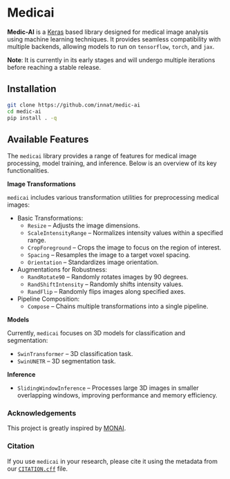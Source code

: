 
# Medicai

**Medic-AI** is a [Keras](https://keras.io/keras_3/) based library designed for medical image analysis using machine learning techniques. It provides seamless compatibility with multiple backends, allowing models to run on `tensorflow`, `torch`, and `jax`.

**Note**: It is currently in its early stages and will undergo multiple iterations before reaching a stable release.

## Installation

```bash
git clone https://github.com/innat/medic-ai
cd medic-ai
pip install . -q
```

## Available Features

The `medicai` library provides a range of features for medical image processing, model training, and inference. Below is an overview of its key functionalities.

**Image Transformations**

`medicai` includes various transformation utilities for preprocessing medical images:

- Basic Transformations:
    - `Resize` – Adjusts the image dimensions.
    - `ScaleIntensityRange` – Normalizes intensity values within a specified range.
    - `CropForeground` – Crops the image to focus on the region of interest.
    - `Spacing` – Resamples the image to a target voxel spacing.
    - `Orientation` – Standardizes image orientation.
- Augmentations for Robustness:
     - `RandRotate90` – Randomly rotates images by 90 degrees.
    - `RandShiftIntensity` – Randomly shifts intensity values.
    - `RandFlip` – Randomly flips images along specified axes.
- Pipeline Composition:
     - `Compose` – Chains multiple transformations into a single pipeline.

**Models**

Currently, `medicai` focuses on 3D models for classification and segmentation:

- `SwinTransformer` – 3D classification task.
- `SwinUNETR` – 3D segmentation task.

**Inference**

- `SlidingWindowInference` – Processes large 3D images in smaller overlapping windows, improving performance and memory efficiency.

### Acknowledgements

This project is greatly inspired by [MONAI](https://monai.io/).

### Citation

If you use `medicai` in your research, please cite it using the metadata from our [`CITATION.cff`](https://github.com/innat/medic-ai/blob/main/CITATION.cff) file.
